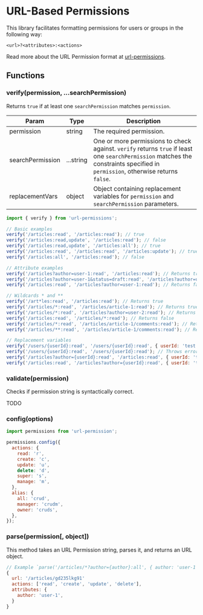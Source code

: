 # URL-Based Permissions

This library facilitates formatting permissions for users or groups in the following way:

```
<url>?<attributes>:<actions>
```

Read more about the URL Permission format at [url-permissions](https://github.com/nielskrijger/url-permissions).

## Functions

### verify(permission, ...searchPermission)

Returns `true` if at least one `searchPermission` matches `permission`.

Param            | Type      | Description
-----------------|-----------|-------------------
permission       | string    | The required permission.
searchPermission | ...string | One or more permissions to check against. `verify` returns `true` if least one `searchPermission` matches the constraints specified in `permission`, otherwise returns `false`.
replacementVars  | object    | Object containing replacement variables for `permission` and `searchPermission` parameters.

```js
import { verify } from 'url-permissions';

// Basic examples
verify('/articles:read', '/articles:read'); // true
verify('/articles:read,update', '/articles:read'); // false
verify('/articles:read,update', '/articles:all'); // true
verify('/articles:read', '/articles:read', '/articles:update'); // true
verify('/articles:all', '/articles:read'); // false

// Attribute examples
verify('/articles?author=user-1:read', '/articles:read'); // Returns true
verify('/articles?author=user-1&status=draft:read', '/articles?author=user-1:read'); // Returns true
verify('/articles:read', '/articles?author=user-1:read'); // Returns false

// Wildcards * and **
verify('/art*les:read', '/articles:read'); // Returns true
verify('/articles/*:read', '/articles/article-1:read'); // Returns true
verify('/articles/*:read', '/articles?author=user-2:read'); // Returns false
verify('/articles:read', '/articles/*:read'); // Returns false
verify('/articles/*:read', '/articles/article-1/comments:read'); // Returns false
verify('/articles/**:read', '/articles/article-1/comments:read'); // Returns true

// Replacement variables
verify('/users/{userId}:read', '/users/{userId}:read', { userId: 'test' }); // Returns true
verify('/users/{userId}:read', '/users/{userId}:read'); // Throws error
verify('/articles?author={userId}:read', '/articles:read', { userId: 'test' }); // Returns true
verify('/articles:read', '/articles?author={userId}:read', { userId: 'test' }); // Returns false
```

### validate(permission)

Checks if permission string is syntactically correct.

TODO

### config(options)

```js
import permissions from 'url-permission';

permissions.config({
  actions: {
    read: 'r',
    create: 'c',
    update: 'u',
    delete: 'd',
    super: 's',
    manage: 'm',
  },
  alias: {
    all: 'crud',
    manager: 'crudm',
    owner: 'cruds',
  },
});
```

### parse(permission[, object])

This method takes an URL Permission string, parses it, and returns an URL object.

```js
// Example `parse('/articles/*?author={author}:all', { author: 'user-1' })`
{
  url: '/articles/gd235lkg91'
  actions: ['read', 'create', 'update', 'delete'],
  attributes: {
    author: 'user-1',
  }
}
```
